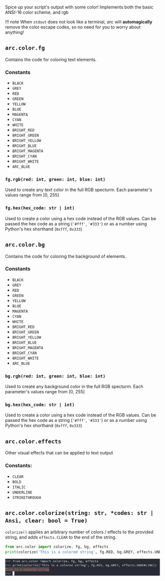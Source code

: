 Spice up your script's output with some color! Implements both the basic ANSI-16 color scheme, and rgb

!!! note
    When `stdout` does not look like a terminal, *arc* will
    **automagically** remove the color escape codes, so no need for you to
    worry about anything!


## `arc.color.fg`
Contains the code for coloring text elements.

### Constants
- `BLACK`
- `GREY`
- `RED`
- `GREEN`
- `YELLOW`
- `BLUE`
- `MAGENTA`
- `CYAN`
- `WHITE`
- `BRIGHT_RED`
- `BRIGHT_GREEN`
- `BRIGHT_YELLOW`
- `BRIGHT_BLUE`
- `BRIGHT_MAGENTA`
- `BRIGHT_CYAN`
- `BRIGHT_WHITE`
- `ARC_BLUE`

### `fg.rgb(red: int, green: int, blue: int)`
Used to create any text color in the full RGB specturm. Each parameter's values range from [0, 255]

### `fg.hex(hex_code: str | int)`
Used to create a color using a hex code instead of the RGB values. Can be passed the hex code as a string (`'#fff'`, `'#333'`) or as a number using Python's hex shorthand (`0xfff`, `0x333`)

## `arc.color.bg`
Contains the code for coloring the background of elements.

### Constants
- `BLACK`
- `GREY`
- `RED`
- `GREEN`
- `YELLOW`
- `BLUE`
- `MAGENTA`
- `CYAN`
- `WHITE`
- `BRIGHT_RED`
- `BRIGHT_GREEN`
- `BRIGHT_YELLOW`
- `BRIGHT_BLUE`
- `BRIGHT_MAGENTA`
- `BRIGHT_CYAN`
- `BRIGHT_WHITE`
- `ARC_BLUE`


### `bg.rgb(red: int, green: int, blue: int)`
Used to create any background color in the full RGB specturm. Each parameter's values range from [0, 255]

### `bg.hex(hex_code: str | int)`
Used to create a color using a hex code instead of the RGB values. Can be passed the hex code as a string (`'#fff'`, `'#333'`) or as a number using Python's hex shorthand (`0xfff`, `0x333`)

## `arc.color.effects`
Other visual effects that can be applied to text output

### Constants:
- `CLEAR`
- `BOLD`
- `ITALIC`
- `UNDERLINE`
- `STRIKETHROUGH`


## `arc.color.colorize(string: str, *codes: str | Ansi, clear: bool = True)`
`colorize()` applies an arbitrary number of colors / effects to the provided string, and adds `effects.CLEAR` to the end of the string.
```py
from arc.color import colorize, fg, bg, effects
print(colorize('This is a colored string', fg.RED, bg.GREY, effects.UNDERLINE))
```
![Output](../img/colored-output.png)